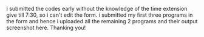 I submitted the codes early without the knowledge of the time extension give till 7:30,
so i can't edit the form.
i submitted my first three programs in the form and 
hence i uploaded all the remaining 2 programs  and their output screenshot here.
Thanking you!
